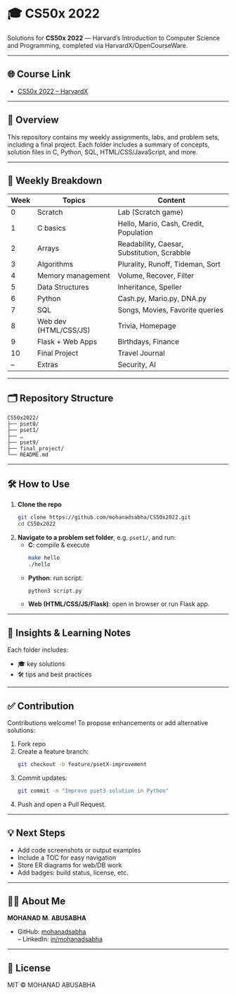 
# 🎓 CS50x 2022

Solutions for **CS50x 2022** — Harvard’s Introduction to Computer Science and Programming, completed via HarvardX/OpenCourseWare.

---

## 🌐 Course Link

- [CS50x 2022 – HarvardX](https://cs50.harvard.edu/x/2022/)

---

## 🧩 Overview

This repository contains my weekly assignments, labs, and problem sets, including a final project. Each folder includes a summary of concepts, solution files in C, Python, SQL, HTML/CSS/JavaScript, and more.

---

## 📅 Weekly Breakdown

| Week | Topics                                  | Content                                |
|------|-----------------------------------------|----------------------------------------|
| 0    | Scratch                                 | Lab (Scratch game)                     |
| 1    | C basics                                | Hello, Mario, Cash, Credit, Population |
| 2    | Arrays                                  | Readability, Caesar, Substitution, Scrabble |
| 3    | Algorithms                              | Plurality, Runoff, Tideman, Sort       |
| 4    | Memory management                       | Volume, Recover, Filter                |
| 5    | Data Structures                         | Inheritance, Speller                   |
| 6    | Python                                  | Cash.py, Mario.py, DNA.py             |
| 7    | SQL                                     | Songs, Movies, Favorite queries       |
| 8    | Web dev (HTML/CSS/JS)                   | Trivia, Homepage                      |
| 9    | Flask + Web Apps                        | Birthdays, Finance                    |
| 10   | Final Project                           | Travel Journal                        |
| –    | Extras                                  | Security, AI                          |

---

## 🗂️ Repository Structure

```
CS50x2022/
├── pset0/
├── pset1/
├── …
├── pset9/
├── final_project/
└── README.md
```

---

## 🛠️ How to Use

1. **Clone the repo**
   ```bash
   git clone https://github.com/mohanadsabha/CS50x2022.git
   cd CS50x2022
   ```
2. **Navigate to a problem set folder**, e.g. `pset1/`, and run:
   - **C**: compile & execute
     ```bash
     make hello
     ./hello
     ```
   - **Python**: run script:
     ```bash
     python3 script.py
     ```
   - **Web (HTML/CSS/JS/Flask)**: open in browser or run Flask app.

---

## 🧠 Insights & Learning Notes

Each folder includes:
- 🎓 key solutions
- 🛠️ tips and best practices

---

## ✅ Contribution

Contributions welcome! To propose enhancements or add alternative solutions:

1. Fork repo  
2. Create a feature branch:
   ```bash
   git checkout -b feature/psetX-improvement
   ```
3. Commit updates:
   ```bash
   git commit -m "Improve pset3 solution in Python"
   ```
4. Push and open a Pull Request.

---

## 💡 Next Steps

- Add code screenshots or output examples
- Include a TOC for easy navigation
- Store ER diagrams for web/DB work
- Add badges: build status, license, etc.

---

## 🧑‍💻 About Me

**MOHANAD M. ABUSABHA**
- GitHub: [mohanadsabha](https://github.com/mohanadsabha)  
– LinkedIn: [in/mohanadsabha](https://www.linkedin.com/in/mohanadsabha)

---

## 📄 License

MIT © MOHANAD ABUSABHA
